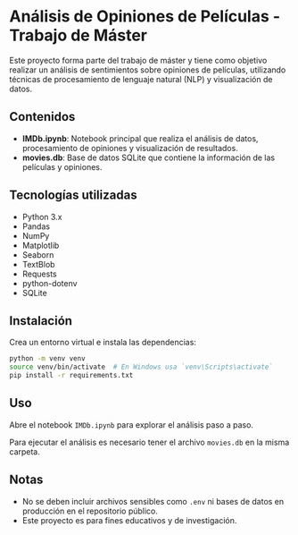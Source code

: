 # Análisis de Opiniones de Películas - Trabajo de Máster

Este proyecto forma parte del trabajo de máster y tiene como objetivo realizar un análisis de sentimientos sobre opiniones de películas, utilizando técnicas de procesamiento de lenguaje natural (NLP) y visualización de datos.

## Contenidos

- **IMDb.ipynb**: Notebook principal que realiza el análisis de datos, procesamiento de opiniones y visualización de resultados.
- **movies.db**: Base de datos SQLite que contiene la información de las películas y opiniones.
  
## Tecnologías utilizadas

- Python 3.x
- Pandas
- NumPy
- Matplotlib
- Seaborn
- TextBlob
- Requests
- python-dotenv
- SQLite

## Instalación

Crea un entorno virtual e instala las dependencias:

```bash
python -m venv venv
source venv/bin/activate  # En Windows usa `venv\Scripts\activate`
pip install -r requirements.txt
```

## Uso

Abre el notebook `IMDb.ipynb` para explorar el análisis paso a paso.

Para ejecutar el análisis es necesario tener el archivo `movies.db` en la misma carpeta.

## Notas

- No se deben incluir archivos sensibles como `.env` ni bases de datos en producción en el repositorio público.
- Este proyecto es para fines educativos y de investigación.
